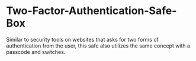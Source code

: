 # Two-Factor-Authentication-Safe-Box
Similar to security tools on websites that asks for two forms of authentication from the user, this safe also utilizes the same concept with a passcode and switches.
